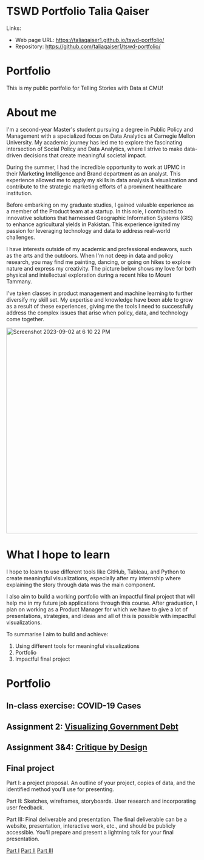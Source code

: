 # TSWD Portfolio Talia Qaiser
Links:
- Web page URL: https://taliaqaiser1.github.io/tswd-portfolio/
- Repository: https://github.com/taliaqaiser1/tswd-portfolio/

# Portfolio
This is my public portfolio for Telling Stories with Data at CMU!  

# About me
I'm a second-year Master's student pursuing a degree in Public Policy and Management with a specialized focus on Data Analytics at Carnegie Mellon University. My academic journey has led me to explore the fascinating intersection of Social Policy and Data Analytics, where I strive to make data-driven decisions that create meaningful societal impact.

During the summer, I had the incredible opportunity to work at UPMC in their Marketing Intelligence and Brand department as an analyst. This experience allowed me to apply my skills in data analysis & visualization and contribute to the strategic marketing efforts of a prominent healthcare institution.

Before embarking on my graduate studies, I gained valuable experience as a member of the Product team at a startup. In this role, I contributed to innovative solutions that harnessed Geographic Information Systems (GIS) to enhance agricultural yields in Pakistan. This experience ignited my passion for leveraging technology and data to address real-world challenges.

I have interests outside of my academic and professional endeavors, such as the arts and the outdoors. When I'm not deep in data and policy research, you may find me painting, dancing, or going on hikes to explore nature and express my creativity. The picture below shows my love for both physical and intellectual exploration during a recent hike to Mount Tammany.

I've taken classes in product management and machine learning to further diversify my skill set. My expertise and knowledge have been able to grow as a result of these experiences, giving me the tools I need to successfully address the complex issues that arise when policy, data, and technology come together.

<img width="540" alt="Screenshot 2023-09-02 at 6 10 22 PM" src="https://github.com/taliaqaiser1/tswd-portfolio/assets/123123984/5bdc9c12-84a0-42ec-b5bf-37b93fda8c79">


# What I hope to learn
I hope to learn to use different tools like GitHub, Tableau, and Python to create meaningful visualizations, especially after my internship where explaining the story through data was the main component. 

I also aim to build a working portfolio with an impactful final project that will help me in my future job applications through this course. After graduation, I plan on working as a Product Manager for which we have to give a lot of presentations, strategies, and ideas and all of this is possible with impactful visualizations. 

To summarise I aim to build and achieve:
1. Using different tools for meaningful visualizations
2. Portfolio
3. Impactful final project

# Portfolio

## In-class exercise: COVID-19 Cases
<div class="flourish-embed flourish-chart" data-src="visualisation/14926892"><script src="https://public.flourish.studio/resources/embed.js"></script></div>

## Assignment 2: [Visualizing Government Debt](visualizing-government-debt)

## Assignment 3&4: [Critique by Design](critique-by-design)

## Final project
Part I: a project proposal.  An outline of your project, copies of data, and the identified method you'll use for presenting.

Part II: Sketches, wireframes, storyboards.  User research and incorporating user feedback.

Part III: Final deliverable and presentation.  The final deliverable can be a website, presentation, interactive work, etc., and should be publicly accessible.   You'll prepare and present a lightning talk for your final presentation. 

[Part I](final-project-part-one)
[Part II](final-project-part-two)
[Part III](final-project-part-three)

